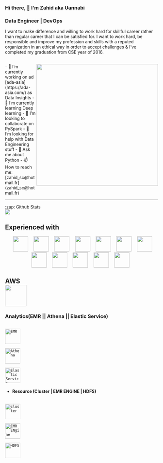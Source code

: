 ### Hi there, 👋  I'm Zahid aka Uannabi
### Data Engineer |  DevOps 

<!-- **uannabi/uannabi** is a ✨ _special_ ✨ repository because its `README.md` (this file) appears on your GitHub profile. -->




I want to make difference and willing to work hard for skillful career rather than regular career that I can be satisfied for. I want to work hard, be responsible and improve my profession and skills with a reputed organization in an ethical way in order to accept challenges & I’ve completed my graduation from CSE year of 2016.

<br>
<img align="right" src="https://github.com/uannabi/-/blob/master/resource/HelloWorld.gif" width="400px" />
- 🔭 I’m currently working on ad [ada-asia](https://ada-asia.com/) as Data Insights
- 🌱 I’m currently learning Deep learning
- 👯 I’m looking to collaborate on PySpark
- 🤔 I’m looking for help with Data Engineering stuff
- 💬 Ask me about Python
- 📫 How to reach me: [zahid_sc@hotmail.fr](zahid_sc@hotmail.fr)
<!-- - 😄 Pronouns: ...
- ⚡ Fun fact: ... -->
<hr>

<p align="center">
<summary>:zap: Github Stats</summary>

<img src="https://github-readme-stats.codestackr.vercel.app/api?username=uannabi&show_icons=true" />
</p>

## Experienced with 
<p align="center" >
<code> <img height="50" src="https://github.com/uannabi/-/blob/master/resource/python-icon.svg"> </code>
<code> <img height="50" src="https://github.com/uannabi/-/blob/master/resource/dj.svg"> </code>
<code> <img height="50" src="https://github.com/uannabi/-/blob/master/resource/jp.svg"> </code>
<code> <img height="50" src="https://github.com/uannabi/-/blob/master/resource/scala.svg"> </code>
<code> <img height="50" src="https://github.com/uannabi/-/blob/master/resource/plot_ly-ar21.svg"> </code>
<code> <img height="50" src="https://github.com/uannabi/-/blob/master/resource/databricks.svg"> </code>
<code> <img height="50" src="https://github.com/uannabi/-/blob/master/resource/metabase.svg"> </code>
<code> <img height="50" src="https://github.com/uannabi/-/blob/master/resource/apple_xcode.svg"> </code>
<code> <img height="50" src="https://github.com/uannabi/-/blob/master/resource/docker-ar21.svg"> </code>
<code> <img height="50" src="https://github.com/uannabi/-/blob/master/resource/git.svg"> </code>
<code> <img height="50" src="https://github.com/uannabi/-/blob/master/resource/jenkins.svg"> </code>
<code> <img height="50" src="https://github.com/uannabi/-/blob/master/resource/linux-ar21.svg"> </code>
</p>

## AWS <code> <img height="70" src="https://github.com/uannabi/-/blob/master/resource/amazon_aws-ar21.svg"> </code>

### Analytics(EMR || Athena || Elastic Service)
<code> <img height="50" alt="EMR" src="https://github.com/uannabi/-/blob/master/resource/aws/analytics/emr.png"> </code>
<code> <img height="50" alt="Athena" src="https://github.com/uannabi/-/blob/master/resource/aws/analytics/amazonathena.png"> </code>
<code> <img height="50" alt="Elastic Service" src="https://github.com/uannabi/-/blob/master/resource/aws/analytics/amazonElasticService.pn.png"> </code>

 - #### Resource (Cluster | EMR ENGINE | HDFS)
<code> <img height="50" alt="cluster" src="https://github.com/uannabi/-/blob/master/resource/aws/analytics/cluster.png"> </code>
<code> <img height="50" alt="EMR ENgine" src="https://github.com/uannabi/-/blob/master/resource/aws/analytics/emrEngine.png"> </code>
<code> <img height="50" alt="HDFS" src="https://github.com/uannabi/-/blob/master/resource/aws/analytics/hdfspng.png"> </code>
    

     
